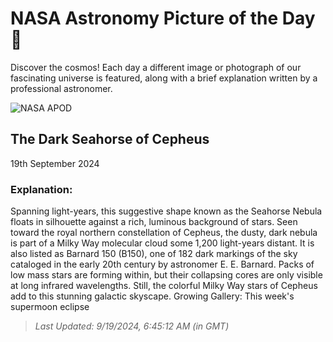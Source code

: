 
  # NASA Astronomy Picture of the Day 🌌

  Discover the cosmos! Each day a different image or photograph of our fascinating universe is featured, along with a brief explanation written by a professional astronomer.

![NASA APOD](https://apod.nasa.gov/apod/image/2409/LDN1082_px2048.jpg)

## The Dark Seahorse of Cepheus

19th September 2024

### Explanation: 

Spanning light-years, this suggestive shape known as the Seahorse Nebula floats in silhouette against a rich, luminous background of stars. Seen toward the royal northern constellation of Cepheus, the dusty, dark nebula is part of a Milky Way molecular cloud some 1,200 light-years distant. It is also listed as Barnard 150 (B150), one of 182 dark markings of the sky cataloged in the early 20th century by astronomer E. E. Barnard. Packs of low mass stars are forming within, but their collapsing cores are only visible at long infrared wavelengths. Still, the colorful Milky Way stars of Cepheus add to this stunning galactic skyscape.   Growing Gallery: This week's supermoon eclipse

> _Last Updated: 9/19/2024, 6:45:12 AM (in GMT)_
